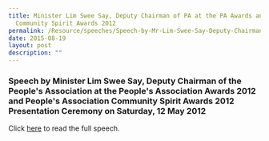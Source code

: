 ```yaml
---
title: Minister Lim Swee Say, Deputy Chairman of PA at the PA Awards and PA
  Community Spirit Awards 2012
permalink: /Resource/speeches/Speech-by-Mr-Lim-Swee-Say-Deputy-Chairman-of-the-PA
date: 2015-08-19
layout: post
description: ""
---
```


### Speech by Minister Lim Swee Say, Deputy Chairman of the People's Association at the People's Association Awards 2012 and People's Association Community Spirit Awards 2012 Presentation Ceremony on Saturday, 12 May 2012



Click [here](/files/NewsRoom/speech-by-minister-lim-swee-say-deputy-chairman-of-the-peoples-association.pdf) to read the full speech.